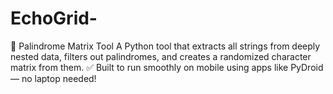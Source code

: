 # EchoGrid-
🔧 Palindrome Matrix Tool  A Python tool that extracts all strings from deeply nested data, filters out palindromes, and creates a randomized character matrix from them.  ✅ Built to run smoothly on mobile using apps like PyDroid — no laptop needed!

